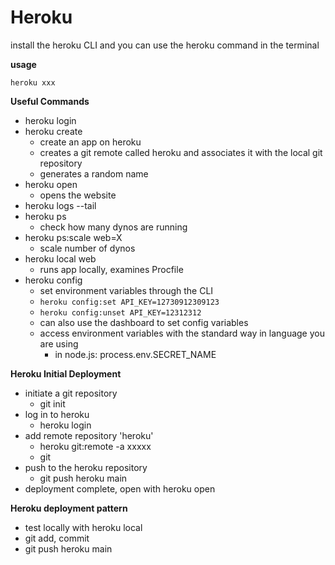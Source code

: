 # Heroku

install the heroku CLI and you can use the heroku command in the terminal

<b>usage</b>
```
heroku xxx
```

<b>Useful Commands</b>

- heroku login
- heroku create
    - create an app on heroku
    - creates a git remote called heroku and associates it with the local git repository
    - generates a random name
- heroku open
    - opens the website
- heroku logs --tail
- heroku ps
    - check how many dynos are running
- heroku ps:scale web=X
    - scale number of dynos
- heroku local web
    - runs app locally, examines Procfile
- heroku config
    - set environment variables through the CLI
    - ```heroku config:set API_KEY=12730912309123```
    - ```heroku config:unset API_KEY=12312312```
    - can also use the dashboard to set config variables
    - access environment variables with the standard way in language you are using
        - in node.js: process.env.SECRET_NAME

<b>Heroku Initial Deployment</b>

- initiate a git repository
    - git init
- log in to heroku
    - heroku login
- add remote repository 'heroku'
    - heroku git:remote -a xxxxx
    - git 
- push to the heroku repository
    - git push heroku main
- deployment complete, open with heroku open

<b>Heroku deployment pattern</b>

- test locally with heroku local
- git add, commit
- git push heroku main
